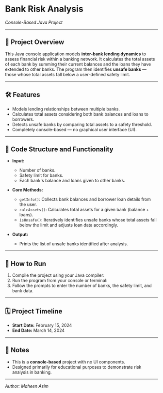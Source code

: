 # Bank Risk Analysis  
*Console-Based Java Project*

---

## 🚀 Project Overview

This Java console application models **inter-bank lending dynamics** to assess financial risk within a banking network. It calculates the total assets of each bank by summing their current balances and the loans they have extended to other banks. The program then identifies **unsafe banks** — those whose total assets fall below a user-defined safety limit.

---

## 🛠️ Features

- Models lending relationships between multiple banks.  
- Calculates total assets considering both bank balances and loans to borrowers.  
- Detects unsafe banks by comparing total assets to a safety threshold.  
- Completely console-based — no graphical user interface (UI).

---

## 🧩 Code Structure and Functionality

- **Input:**  
  - Number of banks.  
  - Safety limit for banks.  
  - Each bank's balance and loans given to other banks.  

- **Core Methods:**  
  - `getInfo()`: Collects bank balances and borrower loan details from the user.  
  - `calcAssets()`: Calculates total assets for a given bank (balance + loans).  
  - `isUnsafe()`: Iteratively identifies unsafe banks whose total assets fall below the limit and adjusts loan data accordingly.  

- **Output:**  
  - Prints the list of unsafe banks identified after analysis.

---

## 🏃 How to Run

1. Compile the project using your Java compiler:
2. Run the program from your console or terminal:
3. Follow the prompts to enter the number of banks, the safety limit, and bank data.

---

## 🗓️ Project Timeline

- **Start Date:** February 15, 2024  
- **End Date:** March 14, 2024

---

## 📌 Notes

- This is a **console-based** project with no UI components.  
- Designed primarily for educational purposes to demonstrate risk analysis in banking.

---

*Author: Maheen Asim*

